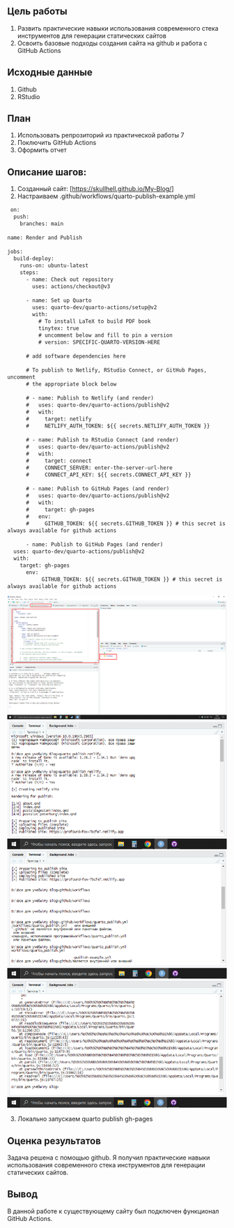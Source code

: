 ## Цель работы

1.  Развить практические навыки использования современного стека инструментов для генерации статических сайтов
2.  Освоить базовые подходы создания сайта на github и работа с GitHub Actions

## Исходные данные

1.  Github
2.  RStudio

## План

1.  Использовать репрозиторий из практической работы 7
2.  Поключить GitHub Actions
3.  Оформить отчет

## Описание шагов:

1.  Созданный сайт: [https://skullhell.github.io/My-Blog/]
2.  Настраиваем .github/workflows/quarto-publish-example.yml

```
 on:
  push:
    branches: main

name: Render and Publish

jobs:
  build-deploy:
    runs-on: ubuntu-latest
    steps:
      - name: Check out repository
        uses: actions/checkout@v3
        
      - name: Set up Quarto
        uses: quarto-dev/quarto-actions/setup@v2
        with:
          # To install LaTeX to build PDF book 
          tinytex: true 
          # uncomment below and fill to pin a version
          # version: SPECIFIC-QUARTO-VERSION-HERE
      
      # add software dependencies here

      # To publish to Netlify, RStudio Connect, or GitHub Pages, uncomment
      # the appropriate block below
      
      # - name: Publish to Netlify (and render)
      #   uses: quarto-dev/quarto-actions/publish@v2
      #   with:
      #     target: netlify
      #     NETLIFY_AUTH_TOKEN: ${{ secrets.NETLIFY_AUTH_TOKEN }}
        
      # - name: Publish to RStudio Connect (and render)
      #   uses: quarto-dev/quarto-actions/publish@v2
      #   with:
      #     target: connect
      #     CONNECT_SERVER: enter-the-server-url-here
      #     CONNECT_API_KEY: ${{ secrets.CONNECT_API_KEY }} 

      # - name: Publish to GitHub Pages (and render)
      #   uses: quarto-dev/quarto-actions/publish@v2
      #   with:
      #     target: gh-pages
      #   env:
      #     GITHUB_TOKEN: ${{ secrets.GITHUB_TOKEN }} # this secret is always available for github actions
      
      - name: Publish to GitHub Pages (and render)
  uses: quarto-dev/quarto-actions/publish@v2
  with:
    target: gh-pages
      env:
           GITHUB_TOKEN: ${{ secrets.GITHUB_TOKEN }} # this secret is always available for github actions
```
![screen](https://github.com/SKulLHelL/authentication-system-6-sem/blob/main/Lab%208/screenshots/Screenshot_11.png)
![screen](https://github.com/SKulLHelL/authentication-system-6-sem/blob/main/Lab%208/screenshots/Screenshot_2.png)
![screen](https://github.com/SKulLHelL/authentication-system-6-sem/blob/main/Lab%208/screenshots/Screenshot_3.png)
![screen](https://github.com/SKulLHelL/authentication-system-6-sem/blob/main/Lab%208/screenshots/Screenshot_4.png)

3.  Локально запускаем quarto publish gh-pages

## Оценка результатов

Задача решена с помощью github. Я получил практические навыки использования современного стека инструментов для генерации статических сайтов.

## Вывод

В данной работе к существующему сайту был подключен функционал GitHub Actions.
